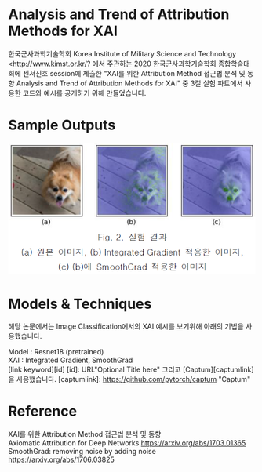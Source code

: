 # Analysis and Trend of Attribution Methods for XAI   
   
한국군사과학기술학회 Korea Institute of Military Science and Technology <http://www.kimst.or.kr/? 에서 주관하는 2020 한국군사과학기술학회 종합학술대회에 센서신호 session에 제출한 "XAI를 위한 Attribution Method 접근법 분석 및 동향 Analysis and Trend of Attribution Methods for XAI" 중 3절 실험 파트에서 사용한 코드와 예시를 공개하기 위해 만들었습니다.



# Sample Outputs
![sample.png](./sample.png)



# Models & Techniques
해당 논문에서는 Image Classification에서의 XAI 예시를 보기위해 아래의 기법을 사용했습니다.   

Model : Resnet18 (pretrained)   
XAI : Integrated Gradient, SmoothGrad    
[link keyword][id]
[id]: URL"Optional Title here"
그리고 [Captum][captumlink]을 사용했습니다.
[captumlink]: https://github.com/pytorch/captum "Captum"
   
   
   
# Reference
XAI를 위한 Attribution Method 접근법 분석 및 동향    
Axiomatic Attribution for Deep Networks <https://arxiv.org/abs/1703.01365>   
SmoothGrad: removing noise by adding noise <https://arxiv.org/abs/1706.03825>   
